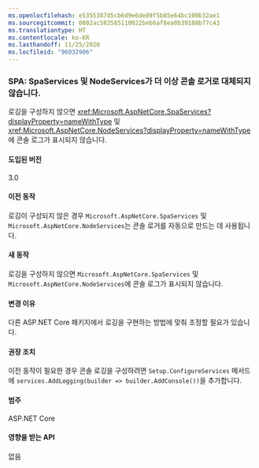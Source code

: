 ```yaml
---
ms.openlocfilehash: e5355387d5cb6d9e6de89f5b85e64bc100b32ae1
ms.sourcegitcommit: 0802ac583585110022beb6af8ea0b39188b77c43
ms.translationtype: HT
ms.contentlocale: ko-KR
ms.lasthandoff: 11/25/2020
ms.locfileid: "96032906"
---
```

### <a name="spas-spaservices-and-nodeservices-no-longer-fall-back-to-console-logger"></a>SPA: SpaServices 및 NodeServices가 더 이상 콘솔 로거로 대체되지 않습니다.

로깅을 구성하지 않으면 <xref:Microsoft.AspNetCore.SpaServices?displayProperty=nameWithType> 및 <xref:Microsoft.AspNetCore.NodeServices?displayProperty=nameWithType>에 콘솔 로그가 표시되지 않습니다.

#### <a name="version-introduced"></a>도입된 버전

3.0

#### <a name="old-behavior"></a>이전 동작

로깅이 구성되지 않은 경우 `Microsoft.AspNetCore.SpaServices` 및 `Microsoft.AspNetCore.NodeServices`는 콘솔 로거를 자동으로 만드는 데 사용됩니다.

#### <a name="new-behavior"></a>새 동작

로깅을 구성하지 않으면 `Microsoft.AspNetCore.SpaServices` 및 `Microsoft.AspNetCore.NodeServices`에 콘솔 로그가 표시되지 않습니다.

#### <a name="reason-for-change"></a>변경 이유

다른 ASP.NET Core 패키지에서 로깅을 구현하는 방법에 맞춰 조정할 필요가 있습니다.

#### <a name="recommended-action"></a>권장 조치

이전 동작이 필요한 경우 콘솔 로깅을 구성하려면 `Setup.ConfigureServices` 메서드에 `services.AddLogging(builder => builder.AddConsole())`을 추가합니다.

#### <a name="category"></a>범주

ASP.NET Core

#### <a name="affected-apis"></a>영향을 받는 API

없음

<!--

#### Affected APIs

Not detectable via API analysis

-->
